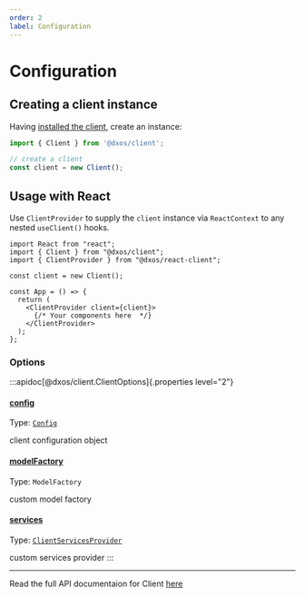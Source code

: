 ```yaml
---
order: 2
label: Configuration
---
```


# Configuration

## Creating a client instance

Having [installed the client](./installation), create an instance:

```ts file=./snippets/create-client.ts#L5-
import { Client } from '@dxos/client';

// create a client
const client = new Client();
```

## Usage with React

Use `ClientProvider` to supply the `client` instance via `ReactContext` to any nested `useClient()` hooks.

```tsx file=./snippets/create-client-react.tsx#L5-
import React from "react";
import { Client } from "@dxos/client";
import { ClientProvider } from "@dxos/react-client";

const client = new Client();

const App = () => {
  return (
    <ClientProvider client={client}>
      {/* Your components here  */}
    </ClientProvider>
  );
};
```

### Options

:::apidoc[@dxos/client.ClientOptions]{.properties level="2"}
#### [config](https://github.com/dxos/protocols/blob/main/packages/sdk/client/src/packlets/client/client.ts#L30)

Type: <code>[Config](/api/@dxos/client/classes/Config)</code>

client configuration object

#### [modelFactory](https://github.com/dxos/protocols/blob/main/packages/sdk/client/src/packlets/client/client.ts#L34)

Type: <code>ModelFactory</code>

custom model factory

#### [services](https://github.com/dxos/protocols/blob/main/packages/sdk/client/src/packlets/client/client.ts#L32)

Type: <code>[ClientServicesProvider](/api/@dxos/client/interfaces/ClientServicesProvider)</code>

custom services provider
:::

***

Read the full API documentaion for Client [here](/api/@dxos/client)
